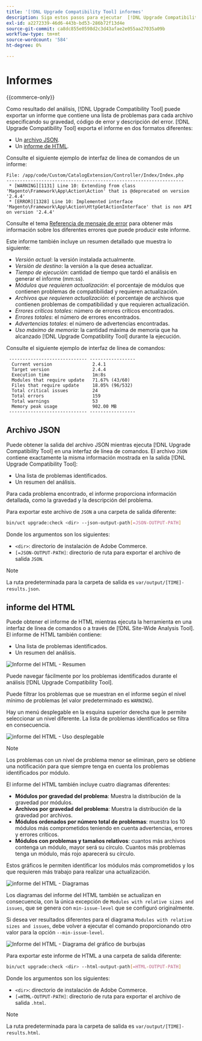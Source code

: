 ```yaml
---
title: '[!DNL Upgrade Compatibility Tool] informes'
description: Siga estos pasos para ejecutar  [!DNL Upgrade Compatibility Tool]  en su proyecto de Adobe Commerce.
exl-id: a2272339-46d6-443b-bd53-286b72f13d4e
source-git-commit: ca8dc855e0598d2c3d43afae2e055aa27035a09b
workflow-type: tm+mt
source-wordcount: '584'
ht-degree: 0%

---
```


# Informes

{{commerce-only}}

Como resultado del análisis, [!DNL Upgrade Compatibility Tool] puede exportar un informe que contiene una lista de problemas para cada archivo especificando su gravedad, código de error y descripción del error. [!DNL Upgrade Compatibility Tool] exporta el informe en dos formatos diferentes:

- Un [archivo JSON](reports.md#json-file).
- Un [informe de HTML](reports.md#html-report).

Consulte el siguiente ejemplo de interfaz de línea de comandos de un informe:

```
File: /app/code/Custom/CatalogExtension/Controller/Index/Index.php
------------------------------------------------------------------
 * [WARNING][1131] Line 10: Extending from class 'Magento\Framework\App\Action\Action' that is @deprecated on version '2.4.4'
 * [ERROR][1328] Line 10: Implemented interface 'Magento\Framework\App\Action\HttpGetActionInterface' that is non API on version '2.4.4'
```

Consulte el tema [Referencia de mensaje de error](../upgrade-compatibility-tool/error-messages.md) para obtener más información sobre los diferentes errores que puede producir este informe.

Este informe también incluye un resumen detallado que muestra lo siguiente:

- *Versión actual*: la versión instalada actualmente.
- *Versión de destino*: la versión a la que desea actualizar.
- *Tiempo de ejecución*: cantidad de tiempo que tardó el análisis en generar el informe (mm:ss).
- *Módulos que requieren actualización*: el porcentaje de módulos que contienen problemas de compatibilidad y requieren actualización.
- *Archivos que requieren actualización*: el porcentaje de archivos que contienen problemas de compatibilidad y que requieren actualización.
- *Errores críticos totales*: número de errores críticos encontrados.
- *Errores totales*: el número de errores encontrados.
- *Advertencias totales*: el número de advertencias encontradas.
- *Uso máximo de memoria*: la cantidad máxima de memoria que ha alcanzado [!DNL Upgrade Compatibility Tool] durante la ejecución.

Consulte el siguiente ejemplo de interfaz de línea de comandos:

```
 ----------------------------- ----------------- 
  Current version               2.4.1            
  Target version                2.4.4            
  Execution time                1m:8s            
  Modules that require update   71.67% (43/60)   
  Files that require update     18.05% (96/532)  
  Total critical issues         24               
  Total errors                  159              
  Total warnings                53               
  Memory peak usage             902.00 MB        
 ----------------------------- ----------------- 
```

## Archivo JSON

Puede obtener la salida del archivo JSON mientras ejecuta [!DNL Upgrade Compatibility Tool] en una interfaz de línea de comandos. El archivo `JSON` contiene exactamente la misma información mostrada en la salida [!DNL Upgrade Compatibility Tool]:

- Una lista de problemas identificados.
- Un resumen del análisis.

Para cada problema encontrado, el informe proporciona información detallada, como la gravedad y la descripción del problema.

Para exportar este archivo de `JSON` a una carpeta de salida diferente:

```bash
bin/uct upgrade:check <dir> --json-output-path[=JSON-OUTPUT-PATH]
```

Donde los argumentos son los siguientes:

- `<dir>`: directorio de instalación de Adobe Commerce.
- `[=JSON-OUTPUT-PATH]`: directorio de ruta para exportar el archivo de salida `JSON`.

>[!NOTE]
>
> La ruta predeterminada para la carpeta de salida es `var/output/[TIME]-results.json`.

## informe del HTML

Puede obtener el informe de HTML mientras ejecuta la herramienta en una interfaz de línea de comandos o a través de [!DNL Site-Wide Analysis Tool]. El informe de HTML también contiene:

- Una lista de problemas identificados.
- Un resumen del análisis.

![Informe del HTML - Resumen](../../assets/upgrade-guide/uct-html-summary.png)

Puede navegar fácilmente por los problemas identificados durante el análisis [!DNL Upgrade Compatibility Tool].

Puede filtrar los problemas que se muestran en el informe según el nivel mínimo de problemas (el valor predeterminado es `WARNING`).

Hay un menú desplegable en la esquina superior derecha que le permite seleccionar un nivel diferente. La lista de problemas identificados se filtra en consecuencia.

![informe del HTML - Uso desplegable](../../assets/upgrade-guide/uct-html-filtered-issues-list.png)

>[!NOTE]
>
> Los problemas con un nivel de problema menor se eliminan, pero se obtiene una notificación para que siempre tenga en cuenta los problemas identificados por módulo.

El informe del HTML también incluye cuatro diagramas diferentes:

- **Módulos por gravedad del problema**: Muestra la distribución de la gravedad por módulos.
- **Archivos por gravedad del problema**: Muestra la distribución de la gravedad por archivos.
- **Módulos ordenados por número total de problemas**: muestra los 10 módulos más comprometidos teniendo en cuenta advertencias, errores y errores críticos.
- **Módulos con problemas y tamaños relativos**: cuantos más archivos contenga un módulo, mayor será su círculo. Cuantos más problemas tenga un módulo, más rojo aparecerá su círculo.

Estos gráficos le permiten identificar los módulos más comprometidos y los que requieren más trabajo para realizar una actualización.

![informe del HTML - Diagramas](../../assets/upgrade-guide/uct-html-diagrams.png)

Los diagramas del informe del HTML también se actualizan en consecuencia, con la única excepción de `Modules with relative sizes and issues`, que se genera con `min-issue-level` que se configuró originalmente.

Si desea ver resultados diferentes para el diagrama `Modules with relative sizes and issues`, debe volver a ejecutar el comando proporcionando otro valor para la opción `--min-issue-level`.

![Informe del HTML - Diagrama del gráfico de burbujas](../../assets/upgrade-guide/uct-html-filtered-diagrams.png)

Para exportar este informe de HTML a una carpeta de salida diferente:

```bash
bin/uct upgrade:check <dir> --html-output-path[=HTML-OUTPUT-PATH]
```

Donde los argumentos son los siguientes:

- `<dir>`: directorio de instalación de Adobe Commerce.
- `[=HTML-OUTPUT-PATH]`: directorio de ruta para exportar el archivo de salida `.html`.

>[!NOTE]
>
> La ruta predeterminada para la carpeta de salida es `var/output/[TIME]-results.html`.
